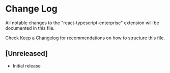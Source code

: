 # Change Log

All notable changes to the "react-typescript-enterprise" extension will be documented in this file.

Check [Keep a Changelog](http://keepachangelog.com/) for recommendations on how to structure this file.

## [Unreleased]

- Initial release